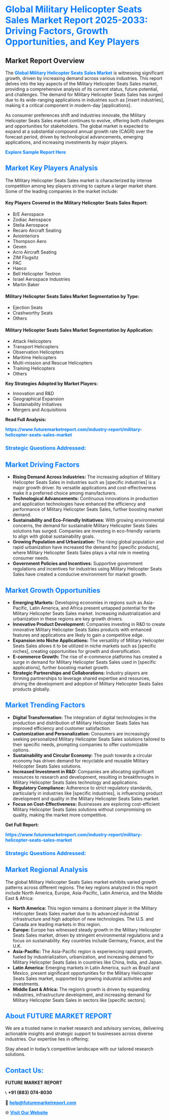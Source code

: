 <h1 style="color: #007BFF;">Global Military Helicopter Seats Sales Market Report 2025-2033: Driving Factors, Growth Opportunities, and Key Players</h1>

<section id="overview">
<h2>Market Report Overview</h2>
<p>The <a href="https://www.futuremarketreport.com/industry-report/military-helicopter-seats-sales-market" style="color: #007BFF; text-decoration: none;"><strong>Global Military Helicopter Seats Sales Market</strong></a> is witnessing significant growth, driven by increasing demand across various industries. This report delves into the key aspects of the Military Helicopter Seats Sales market, providing a comprehensive analysis of its current status, future potential, and challenges. The demand for Military Helicopter Seats Sales has surged due to its wide-ranging applications in industries such as [insert industries], making it a critical component in modern-day [applications].</p>
<p>As consumer preferences shift and industries innovate, the Military Helicopter Seats Sales market continues to evolve, offering both challenges and opportunities for stakeholders. The global market is expected to expand at a substantial compound annual growth rate (CAGR) over the forecast period, driven by technological advancements, emerging applications, and increasing investments by major players.</p>
</section>

<section id="overview">
<p><a href="https://www.futuremarketreport.com/request-sample/reportId=109292" style="color: #007BFF; text-decoration: none;"><strong>Explore Sample Report Here</strong></a></p>
</section>

<section id="key-players">
<h2 style="color: #007BFF;">Market Key Players Analysis</h2>
<p>The Military Helicopter Seats Sales market is characterized by intense competition among key players striving to capture a larger market share. Some of the leading companies in the market include:</p>
<h4>Key Players Covered in the Military Helicopter Seats Sales Report:</h4>
<ul><li>B/E Aerospace</li><li>Zodiac Aerospace</li><li>Stelia Aerospace</li><li>Recaro Aircraft Seating</li><li>Aviointeriors</li><li>Thompson Aero</li><li>Geven</li><li>Acro Aircraft Seating</li><li>ZIM Flugsitz</li><li>PAC</li><li>Haeco</li><li>Bell Helicopter Textron</li><li>Israel Aerospace Industries</li><li>Martin Baker</li></ul>
<h4>Military Helicopter Seats Sales Market Segmentation by Type:</h4>
<ul><li>Ejection Seats</li><li>Crashworthy Seats</li><li>Others</li></ul>

<h4>Military Helicopter Seats Sales Market Segmentation by Application:</h4>
<ul><li>Attack Helicopters</li><li>Transport Helicopters</li><li>Observation Helicopters</li><li>Maritime Helicopters</li><li>Multi-mission and Rescue Helicopters</li><li>Training Helicopters</li><li>Others</li></ul>
<p><strong>Key Strategies Adopted by Market Players:</strong></p>
<ul>
<li>Innovation and R&D</li>
<li>Geographical Expansion</li>
<li>Sustainability Initiatives</li>
<li>Mergers and Acquisitions</li>
</ul>
</section>

<section>
<p><strong>Read Full Analysis: </strong></p><a href="https://www.futuremarketreport.com/industry-report/military-helicopter-seats-sales-market" style="color: #007BFF; text-decoration: none;"><strong>https://www.futuremarketreport.com/industry-report/military-helicopter-seats-sales-market</strong></a>
<h3 style="color: #007BFF;">Strategic Questions Addressed:</h3>
</section>

<section id="driving-factors">
<h2 style="color: #007BFF;">Market Driving Factors</h2>
<ul>
<li><strong>Rising Demand Across Industries:</strong> The increasing adoption of Military Helicopter Seats Sales in industries such as [specific industries] is a major growth driver. Its versatile applications and cost-effectiveness make it a preferred choice among manufacturers.</li>
<li><strong>Technological Advancements:</strong> Continuous innovations in production and application technologies have enhanced the efficiency and performance of Military Helicopter Seats Sales, further boosting market demand.</li>
<li><strong>Sustainability and Eco-Friendly Initiatives:</strong> With growing environmental concerns, the demand for sustainable Military Helicopter Seats Sales solutions has surged. Companies are investing in eco-friendly variants to align with global sustainability goals.</li>
<li><strong>Growing Population and Urbanization:</strong> The rising global population and rapid urbanization have increased the demand for [specific products], where Military Helicopter Seats Sales plays a vital role in meeting consumer needs.</li>
<li><strong>Government Policies and Incentives:</strong> Supportive government regulations and incentives for industries using Military Helicopter Seats Sales have created a conducive environment for market growth.</li>
</ul>
</section>

<section id="growth-opportunities">
<h2 style="color: #007BFF;">Market Growth Opportunities</h2>
<ul>
<li><strong>Emerging Markets:</strong> Developing economies in regions such as Asia-Pacific, Latin America, and Africa present untapped potential for the Military Helicopter Seats Sales market. Increasing industrialization and urbanization in these regions are key growth drivers.</li>
<li><strong>Innovative Product Development:</strong> Companies investing in R&D to create innovative Military Helicopter Seats Sales products with enhanced features and applications are likely to gain a competitive edge.</li>
<li><strong>Expansion into Niche Applications:</strong> The versatility of Military Helicopter Seats Sales allows it to be utilized in niche markets such as [specific niches], creating opportunities for growth and diversification.</li>
<li><strong>E-commerce Growth:</strong> The rise of e-commerce platforms has created a surge in demand for Military Helicopter Seats Sales used in [specific applications], further boosting market growth.</li>
<li><strong>Strategic Partnerships and Collaborations:</strong> Industry players are forming partnerships to leverage shared expertise and resources, driving the development and adoption of Military Helicopter Seats Sales products globally.</li>
</ul>
</section>

<section id="trending-factors">
<h2 style="color: #007BFF;">Market Trending Factors</h2>
<ul>
<li><strong>Digital Transformation:</strong> The integration of digital technologies in the production and distribution of Military Helicopter Seats Sales has improved efficiency and customer satisfaction.</li>
<li><strong>Customization and Personalization:</strong> Consumers are increasingly seeking personalized Military Helicopter Seats Sales solutions tailored to their specific needs, prompting companies to offer customizable options.</li>
<li><strong>Sustainability and Circular Economy:</strong> The push towards a circular economy has driven demand for recyclable and reusable Military Helicopter Seats Sales solutions.</li>
<li><strong>Increased Investment in R&D:</strong> Companies are allocating significant resources to research and development, resulting in breakthroughs in Military Helicopter Seats Sales technology and applications.</li>
<li><strong>Regulatory Compliance:</strong> Adherence to strict regulatory standards, particularly in industries like [specific industries], is influencing product development and quality in the Military Helicopter Seats Sales market.</li>
<li><strong>Focus on Cost-Effectiveness:</strong> Businesses are exploring cost-efficient Military Helicopter Seats Sales solutions without compromising on quality, making the market more competitive.</li>
</ul>
</section>

<section>
<p><strong>Get Full Report: </strong></p><a href="https://www.futuremarketreport.com/industry-report/military-helicopter-seats-sales-market" style="color: #007BFF; text-decoration: none;"><strong>https://www.futuremarketreport.com/industry-report/military-helicopter-seats-sales-market</strong></a>
<h3 style="color: #007BFF;">Strategic Questions Addressed:</h3>
</section>


<section id="regional-analysis">
<h2 style="color: #007BFF;">Market Regional Analysis</h2>
<p>The global Military Helicopter Seats Sales market exhibits varied growth patterns across different regions. The key regions analyzed in this report include North America, Europe, Asia-Pacific, Latin America, and the Middle East & Africa:</p>
<ul>
<li><strong>North America:</strong> This region remains a dominant player in the Military Helicopter Seats Sales market due to its advanced industrial infrastructure and high adoption of new technologies. The U.S. and Canada are leading markets in this region.</li>
<li><strong>Europe:</strong> Europe has witnessed steady growth in the Military Helicopter Seats Sales market, driven by stringent environmental regulations and a focus on sustainability. Key countries include Germany, France, and the U.K.</li>
<li><strong>Asia-Pacific:</strong> The Asia-Pacific region is experiencing rapid growth, fueled by industrialization, urbanization, and increasing demand for Military Helicopter Seats Sales in countries like China, India, and Japan.</li>
<li><strong>Latin America:</strong> Emerging markets in Latin America, such as Brazil and Mexico, present significant opportunities for the Military Helicopter Seats Sales market, supported by growing industrial activities and investments.</li>
<li><strong>Middle East & Africa:</strong> The region’s growth is driven by expanding industries, infrastructure development, and increasing demand for Military Helicopter Seats Sales in sectors like [specific sectors].</li>
</ul>
</section>

<footer>
<h2 style="color: #007BFF;">About FUTURE MARKET REPORT</h2>
<p>We are a trusted name in market research and advisory services, delivering actionable insights and strategic support to businesses across diverse industries. Our expertise lies in offering:</p>

<p>Stay ahead in today’s competitive landscape with our tailored research solutions.</p>

<h2 style="color: #007BFF;">Contact Us:</h2>
<p><strong>FUTURE MARKET REPORT</strong></p>
<p>📞 <strong>+91 (883) 074-8030</strong></p>
<p>📧 <strong><a href="mailto:help@futuremarketreport.com" style="color: #007BFF;">help@futuremarketreport.com</a></strong></p>
<p>🌐 <strong><a href="https://www.futuremarketreport.com/" style="color: #007BFF;">Visit Our Website</a></strong></p>
</footer>